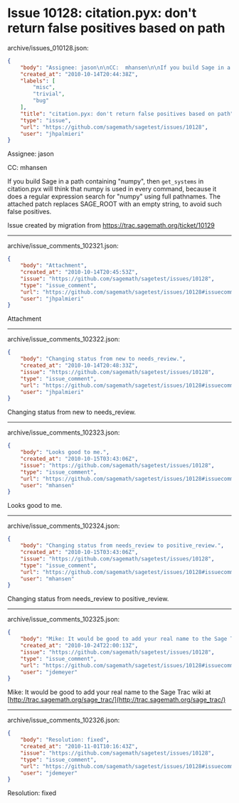 # Issue 10128: citation.pyx: don't return false positives based on path

archive/issues_010128.json:
```json
{
    "body": "Assignee: jason\n\nCC:  mhansen\n\nIf you build Sage in a path containing \"numpy\", then `get_systems` in citation.pyx will think that numpy is used in every command, because it does a regular expression search for \"numpy\" using full pathnames.  The attached patch replaces SAGE_ROOT with an empty string, to avoid such false positives.\n\nIssue created by migration from https://trac.sagemath.org/ticket/10129\n\n",
    "created_at": "2010-10-14T20:44:38Z",
    "labels": [
        "misc",
        "trivial",
        "bug"
    ],
    "title": "citation.pyx: don't return false positives based on path",
    "type": "issue",
    "url": "https://github.com/sagemath/sagetest/issues/10128",
    "user": "jhpalmieri"
}
```
Assignee: jason

CC:  mhansen

If you build Sage in a path containing "numpy", then `get_systems` in citation.pyx will think that numpy is used in every command, because it does a regular expression search for "numpy" using full pathnames.  The attached patch replaces SAGE_ROOT with an empty string, to avoid such false positives.

Issue created by migration from https://trac.sagemath.org/ticket/10129





---

archive/issue_comments_102321.json:
```json
{
    "body": "Attachment",
    "created_at": "2010-10-14T20:45:53Z",
    "issue": "https://github.com/sagemath/sagetest/issues/10128",
    "type": "issue_comment",
    "url": "https://github.com/sagemath/sagetest/issues/10128#issuecomment-102321",
    "user": "jhpalmieri"
}
```

Attachment



---

archive/issue_comments_102322.json:
```json
{
    "body": "Changing status from new to needs_review.",
    "created_at": "2010-10-14T20:48:33Z",
    "issue": "https://github.com/sagemath/sagetest/issues/10128",
    "type": "issue_comment",
    "url": "https://github.com/sagemath/sagetest/issues/10128#issuecomment-102322",
    "user": "jhpalmieri"
}
```

Changing status from new to needs_review.



---

archive/issue_comments_102323.json:
```json
{
    "body": "Looks good to me.",
    "created_at": "2010-10-15T03:43:06Z",
    "issue": "https://github.com/sagemath/sagetest/issues/10128",
    "type": "issue_comment",
    "url": "https://github.com/sagemath/sagetest/issues/10128#issuecomment-102323",
    "user": "mhansen"
}
```

Looks good to me.



---

archive/issue_comments_102324.json:
```json
{
    "body": "Changing status from needs_review to positive_review.",
    "created_at": "2010-10-15T03:43:06Z",
    "issue": "https://github.com/sagemath/sagetest/issues/10128",
    "type": "issue_comment",
    "url": "https://github.com/sagemath/sagetest/issues/10128#issuecomment-102324",
    "user": "mhansen"
}
```

Changing status from needs_review to positive_review.



---

archive/issue_comments_102325.json:
```json
{
    "body": "Mike: It would be good to add your real name to the Sage Trac wiki at [http://trac.sagemath.org/sage_trac/](http://trac.sagemath.org/sage_trac/)",
    "created_at": "2010-10-24T22:00:13Z",
    "issue": "https://github.com/sagemath/sagetest/issues/10128",
    "type": "issue_comment",
    "url": "https://github.com/sagemath/sagetest/issues/10128#issuecomment-102325",
    "user": "jdemeyer"
}
```

Mike: It would be good to add your real name to the Sage Trac wiki at [http://trac.sagemath.org/sage_trac/](http://trac.sagemath.org/sage_trac/)



---

archive/issue_comments_102326.json:
```json
{
    "body": "Resolution: fixed",
    "created_at": "2010-11-01T10:16:43Z",
    "issue": "https://github.com/sagemath/sagetest/issues/10128",
    "type": "issue_comment",
    "url": "https://github.com/sagemath/sagetest/issues/10128#issuecomment-102326",
    "user": "jdemeyer"
}
```

Resolution: fixed
